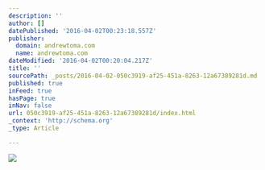```yaml
---
description: ''
author: []
datePublished: '2016-04-02T00:23:18.557Z'
publisher:
  domain: andrewtoma.com
  name: andrewtoma.com
dateModified: '2016-04-02T00:20:04.217Z'
title: ''
sourcePath: _posts/2016-04-02-050c3919-af25-451a-8263-12a67389281d.md
published: true
inFeed: true
hasPage: true
inNav: false
url: 050c3919-af25-451a-8263-12a67389281d/index.html
_context: 'http://schema.org'
_type: Article

---
```

![](https://static.wixstatic.com/media/4ef0f5_9880766264314832a357503ecb679c1f.png/v1/fill/w_595,h_399,al_c/4ef0f5_9880766264314832a357503ecb679c1f.png)